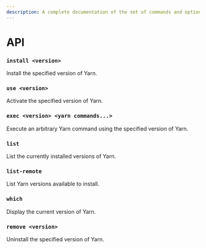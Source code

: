 ```yaml
---
description: A complete documentation of the set of commands and options that yvm provides.
---
```


# API

### `install <version>`

Install the specified version of Yarn.

### `use <version>`

Activate the specified version of Yarn.

### `exec <version> <yarn commands...>`

Execute an arbitrary Yarn command using the specified version of Yarn.

### `list`

List the currently installed versions of Yarn.

### `list-remote`

List Yarn versions available to install.

### `which`

Display the current version of Yarn.

### `remove <version>`

Uninstall the specified version of Yarn.





